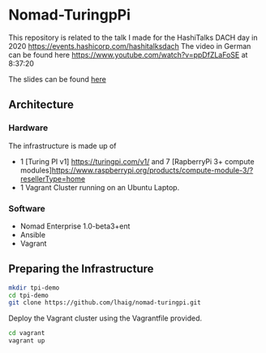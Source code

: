 # Nomad-TuringpPi

This repository is related to the talk I made for the HashiTalks DACH day in 2020
<https://events.hashicorp.com/hashitalksdach>
The video in German can be found here <https://www.youtube.com/watch?v=ppDfZLaFoSE> at 8:37:20

The slides can be found [here](slides/Introduction_to_Nomad_DE.pdf)

## Architecture

### Hardware

The infrastructure is made up of

* 1 [Turing PI v1] <https://turingpi.com/v1/> and 7 [RapberryPi 3+ compute modules]<https://www.raspberrypi.org/products/compute-module-3/?resellerType=home>
* 1 Vagrant Cluster running on an Ubuntu Laptop.

### Software

* Nomad Enterprise 1.0-beta3+ent
* Ansible
* Vagrant

## Preparing the Infrastructure

```bash
mkdir tpi-demo
cd tpi-demo
git clone https://github.com/lhaig/nomad-turingpi.git
```

Deploy the Vagrant cluster using the Vagrantfile provided.

```bash
cd vagrant
vagrant up
```

